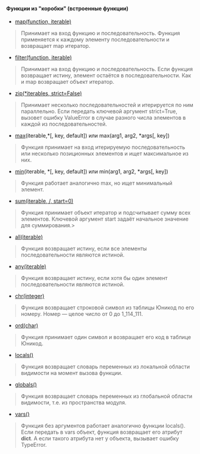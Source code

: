 #### Функции из "коробки" (встроенные функции)

* [map(function, iterable)](func_map_filter_zip.py)

> Принимает на вход функцию и последовательность.
> Функция применяется к каждому элементу последовательности и возвращает map итератор.

* [filter(function, iterable)](func_map_filter_zip.py)

> Принимает на вход функцию и последовательность. Если функция возвращает истину, элемент остаётся
> в последовательности. Как и map возвращает объект итератор.

* [zip(*iterables, strict=False)](func_map_filter_zip.py)

> Принимает несколько последовательностей и итерируется по ним параллельно. Если передать ключевой аргумент
> strict=True, вызовет ошибку ValueError в случае разного числа элементов в каждой из последовательностей.

* [max](func_max_min.py)(iterable,*[, key, default]) или max(arg1, arg2, *args[, key])

> Функция принимает на вход итерируемую последовательность или несколько
> позиционных элементов и ищет максимальное из них.

* [min](func_max_min.py)(iterable, *[, key, default]) или min(arg1, arg2, *args[, key])

> Функция работает аналогично max, но ищет минимальный элемент.

* [sum(iterable, /, start=0)](func_sum.py)

> Функция принимает объект итератор и подсчитывает сумму всех элементов. Ключевой аргумент start задаёт
> начальное значение для суммирования.>

* [all(iterable)](func_all_any.py)

> Функция возвращает истину, если все элементы последовательности являются истиной.

* [any(iterable)](func_all_any.py)

> Функция возвращает истину, если хотя бы один элемент последовательности являются истиной.

* [chr(integer)](func_ord_chr.py)

> Функция возвращает строковой символ из таблицы Юникод по его номеру.
> Номер — целое число от 0 до 1_114_111.

* [ord(char)](func_ord_chr.py)

> Функция принимает один символ и возвращает его код в таблице Юникод.

* [locals()](func_globals_locals_vars.py)

> Функция возвращает словарь переменных из локальной области видимости на момент вызова функции.

* [globals()](func_globals_locals_vars.py)

> Функция возвращает словарь переменных из глобальной области видимости, т.е. из пространства модуля.

* [vars()](func_globals_locals_vars.py)

> Функция без аргументов работает аналогично функции locals(). Если передать
> в vars объект, функция возвращает его атрибут __dict__. А если такого атрибута нет у объекта,
> вызывает ошибку TypeError.

